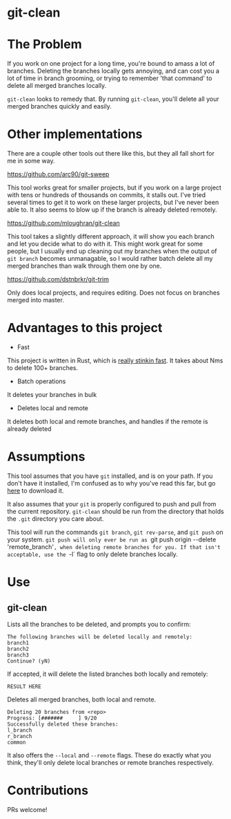 git-clean
===========
# The Problem
If you work on one project for a long time, you're bound to amass a lot of
branches.  Deleting the branches locally gets annoying, and can cost you a lot
of time in branch grooming, or trying to remember 'that command' to delete all
merged branches locally.

`git-clean` looks to remedy that. By running `git-clean`, you'll delete all
your merged branches quickly and easily.

# Other implementations
There are a couple other tools out there like this, but they all fall short for
me in some way.

https://github.com/arc90/git-sweep

This tool works great for smaller projects, but if you work on a large project
with tens or hundreds of thousands on commits, it stalls out. I've tried
several times to get it to work on these larger projects, but I've never been
able to. It also seems to blow up if the branch is already deleted remotely.

https://github.com/mloughran/git-clean

This tool takes a slightly different approach, it will show you each branch and
let you decide what to do with it. This might work great for some people, but I
usually end up cleaning out my branches when the output of `git branch` becomes
unmanagable, so I would rather batch delete all my merged branches than walk
through them one by one.

https://github.com/dstnbrkr/git-trim

Only does local projects, and requires editing. Does not focus on branches
merged into master.

# Advantages to this project
- Fast

This project is written in Rust, which is [really stinkin fast](). It takes
about Nms to delete 100+ branches.

- Batch operations

It deletes your branches in bulk

- Deletes local and remote

It deletes both local and remote branches, and handles if the remote is already
deleted

# Assumptions
This tool assumes that you have `git` installed, and is on your path. If you
don't have it installed, I'm confused as to why you've read this far, but go
[here]() to download it.

It also assumes that your `git` is properly configured to push and pull from
the current repository. `git-clean` should be run from the directory that
holds the `.git` directory you care about.

This tool will run the commands `git branch`, `git rev-parse`, and `git push`
on your system.  `git push will only ever be run as `git push origin --delete
'remote_branch'`, when deleting remote branches for you. If that isn't
acceptable, use the `-l` flag to only delete branches locally.

# Use
## git-clean
Lists all the branches to be deleted, and prompts you to confirm:
```
The following branches will be deleted locally and remotely:
branch1
branch2
branch3
Continue? (yN)
```

If accepted, it will delete the listed branches both locally and remotely:
```
RESULT HERE
```

Deletes all merged branches, both local and remote.
```
Deleting 20 branches from <repo>
Progress: [#######     ] 9/20
Successfully deleted these branches:
l_branch
r_branch
common
```

It also offers the `--local` and `--remote` flags. These do exactly what you
think, they'll only delete local branches or remote branches respectively.

# Contributions
PRs welcome!
